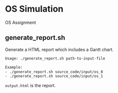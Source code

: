 # OS Simulation

OS Assignment

## generate_report.sh

Generate a HTML report which includes a Gantt chart.

```bash
Usage: ./generate_report.sh path-to-input-file

Example:
- ./generate_report.sh source_code/input/os_0
- ./generate_report.sh source_code/input/os_1
```

`output.html` is the report.